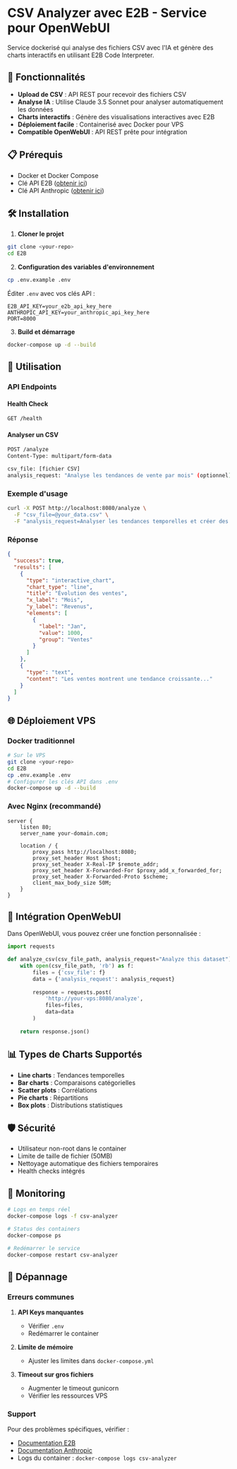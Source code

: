 # CSV Analyzer avec E2B - Service pour OpenWebUI

Service dockerisé qui analyse des fichiers CSV avec l'IA et génère des charts interactifs en utilisant E2B Code Interpreter.

## 🚀 Fonctionnalités

- **Upload de CSV** : API REST pour recevoir des fichiers CSV
- **Analyse IA** : Utilise Claude 3.5 Sonnet pour analyser automatiquement les données
- **Charts interactifs** : Génère des visualisations interactives avec E2B
- **Déploiement facile** : Containerisé avec Docker pour VPS
- **Compatible OpenWebUI** : API REST prête pour intégration

## 📋 Prérequis

- Docker et Docker Compose
- Clé API E2B ([obtenir ici](https://e2b.dev))
- Clé API Anthropic ([obtenir ici](https://console.anthropic.com))

## 🛠️ Installation

1. **Cloner le projet**
```bash
git clone <your-repo>
cd E2B
```

2. **Configuration des variables d'environnement**
```bash
cp .env.example .env
```

Éditer `.env` avec vos clés API :
```env
E2B_API_KEY=your_e2b_api_key_here
ANTHROPIC_API_KEY=your_anthropic_api_key_here
PORT=8000
```

3. **Build et démarrage**
```bash
docker-compose up -d --build
```

## 🔧 Utilisation

### API Endpoints

#### Health Check
```bash
GET /health
```

#### Analyser un CSV
```bash
POST /analyze
Content-Type: multipart/form-data

csv_file: [fichier CSV]
analysis_request: "Analyse les tendances de vente par mois" (optionnel)
```

### Exemple d'usage

```bash
curl -X POST http://localhost:8080/analyze \
  -F "csv_file=@your_data.csv" \
  -F "analysis_request=Analyser les tendances temporelles et créer des graphiques"
```

### Réponse

```json
{
  "success": true,
  "results": [
    {
      "type": "interactive_chart",
      "chart_type": "line",
      "title": "Évolution des ventes",
      "x_label": "Mois",
      "y_label": "Revenus",
      "elements": [
        {
          "label": "Jan",
          "value": 1000,
          "group": "Ventes"
        }
      ]
    },
    {
      "type": "text",
      "content": "Les ventes montrent une tendance croissante..."
    }
  ]
}
```

## 🌐 Déploiement VPS

### Docker traditionnel
```bash
# Sur le VPS
git clone <your-repo>
cd E2B
cp .env.example .env
# Configurer les clés API dans .env
docker-compose up -d --build
```

### Avec Nginx (recommandé)
```nginx
server {
    listen 80;
    server_name your-domain.com;
    
    location / {
        proxy_pass http://localhost:8080;
        proxy_set_header Host $host;
        proxy_set_header X-Real-IP $remote_addr;
        proxy_set_header X-Forwarded-For $proxy_add_x_forwarded_for;
        proxy_set_header X-Forwarded-Proto $scheme;
        client_max_body_size 50M;
    }
}
```

## 🔗 Intégration OpenWebUI

Dans OpenWebUI, vous pouvez créer une fonction personnalisée :

```python
import requests

def analyze_csv(csv_file_path, analysis_request="Analyze this dataset"):
    with open(csv_file_path, 'rb') as f:
        files = {'csv_file': f}
        data = {'analysis_request': analysis_request}
        
        response = requests.post(
            'http://your-vps:8080/analyze',
            files=files,
            data=data
        )
        
    return response.json()
```

## 📊 Types de Charts Supportés

- **Line charts** : Tendances temporelles
- **Bar charts** : Comparaisons catégorielles  
- **Scatter plots** : Corrélations
- **Pie charts** : Répartitions
- **Box plots** : Distributions statistiques

## 🛡️ Sécurité

- Utilisateur non-root dans le container
- Limite de taille de fichier (50MB)
- Nettoyage automatique des fichiers temporaires
- Health checks intégrés

## 🔧 Monitoring

```bash
# Logs en temps réel
docker-compose logs -f csv-analyzer

# Status des containers
docker-compose ps

# Redémarrer le service
docker-compose restart csv-analyzer
```

## 🚨 Dépannage

### Erreurs communes

1. **API Keys manquantes**
   - Vérifier `.env`
   - Redémarrer le container

2. **Limite de mémoire**
   - Ajuster les limites dans `docker-compose.yml`

3. **Timeout sur gros fichiers**
   - Augmenter le timeout gunicorn
   - Vérifier les ressources VPS

### Support

Pour des problèmes spécifiques, vérifier :
- [Documentation E2B](https://e2b.dev/docs)
- [Documentation Anthropic](https://docs.anthropic.com)
- Logs du container : `docker-compose logs csv-analyzer`